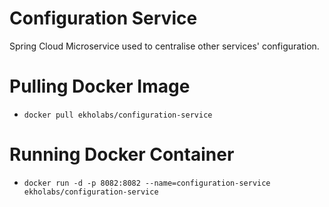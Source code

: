 # Configuration Service

Spring Cloud Microservice used to centralise other services' configuration.

# Pulling Docker Image

* ```docker pull ekholabs/configuration-service```

# Running Docker Container

* ```docker run -d -p 8082:8082 --name=configuration-service ekholabs/configuration-service```
